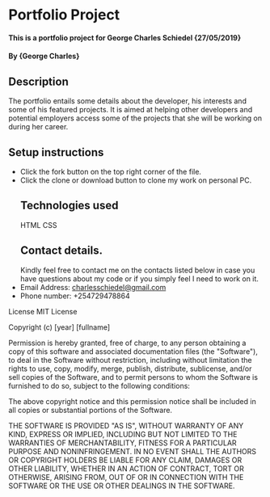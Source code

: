 # Portfolio Project

#### This is a portfolio project for George Charles Schiedel {27/05/2019}

#### By {George Charles}

## Description

The portfolio entails some details about the developer, his interests and some of his featured projects. It is aimed at helping other developers and potential employers access some of the projects that she will be working on during her career.

## Setup instructions

-   Click the fork button on the top right corner of the file.
-   Click the clone or download button to clone my work on personal PC.
    ## Technologies used
    HTML CSS
    ## Contact details.
    Kindly feel free to contact me on the contacts listed below in case you have questions about my code or if you simply feel I need to work on it.
-   Email Address: charlesschiedel@gmail.com
-   Phone number: +254729478864



License
MIT License

Copyright (c) [year] [fullname]

Permission is hereby granted, free of charge, to any person obtaining a copy of this software and associated documentation files (the "Software"), to deal in the Software without restriction, including without limitation the rights to use, copy, modify, merge, publish, distribute, sublicense, and/or sell copies of the Software, and to permit persons to whom the Software is furnished to do so, subject to the following conditions:

The above copyright notice and this permission notice shall be included in all copies or substantial portions of the Software.

THE SOFTWARE IS PROVIDED "AS IS", WITHOUT WARRANTY OF ANY KIND, EXPRESS OR IMPLIED, INCLUDING BUT NOT LIMITED TO THE WARRANTIES OF MERCHANTABILITY, FITNESS FOR A PARTICULAR PURPOSE AND NONINFRINGEMENT. IN NO EVENT SHALL THE AUTHORS OR COPYRIGHT HOLDERS BE LIABLE FOR ANY CLAIM, DAMAGES OR OTHER LIABILITY, WHETHER IN AN ACTION OF CONTRACT, TORT OR OTHERWISE, ARISING FROM, OUT OF OR IN CONNECTION WITH THE SOFTWARE OR THE USE OR OTHER DEALINGS IN THE SOFTWARE.
